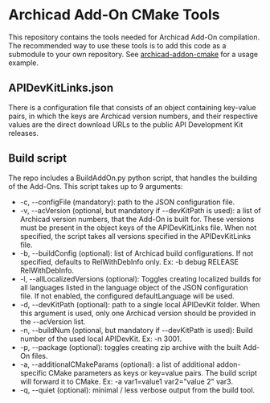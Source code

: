 # Archicad Add-On CMake Tools

This repository contains the tools needed for Archicad Add-On compilation. The recommended way to use these tools is to add this code as a submodule to your own repository. See [archicad-addon-cmake](https://github.com/GRAPHISOFT/archicad-addon-cmake) for a usage example.

## APIDevKitLinks.json

There is a configuration file that consists of an object containing key-value pairs, in which the keys are Archicad version numbers, and their respective values are the direct download URLs to the public API Development Kit releases.

## Build script

The repo includes a BuildAddOn.py python script, that handles the building of the Add-Ons. This script takes up to 9 arguments:

- -c, --configFile (mandatory): path to the JSON configuration file.
- -v, --acVersion (optional, but mandatory if --devKitPath is used): a list of Archicad version numbers, that the Add-On is built for. These versions must be present in the object keys of the APIDevKitLinks file. When not specified, the script takes all versions specified in the APIDevKitLinks file.
- -b, --buildConfig (optional): list of Archicad build configurations. If not specified, defaults to RelWithDebInfo only. Ex: -b debug RELEASE RelWithDebInfo.
- -l, --allLocalizedVersions (optional): Toggles creating localized builds for all languages listed in the language object of the JSON configuration file. If not enabled, the configured defaultLanguage will be used.
- -d, --devKitPath (optional): path to a single local APIDevKit folder. When this argument is used, only one Archicad version should be provided in the --acVersion list.
- -n, --buildNum (optional, but mandatory if --devKitPath is used): Build number of the used local APIDevKit. Ex: -n 3001.
- -p, --package (optional): toggles creating zip archive with the built Add-On files.
- -a, --additionalCMakeParams (optional): a list of additional addon-specific CMake parameters as keys or key=value pairs. The build script will forward it to CMake. Ex: -a var1=value1 var2="value 2" var3.
- -q, --quiet (optional): minimal / less verbose output from the build tool.
